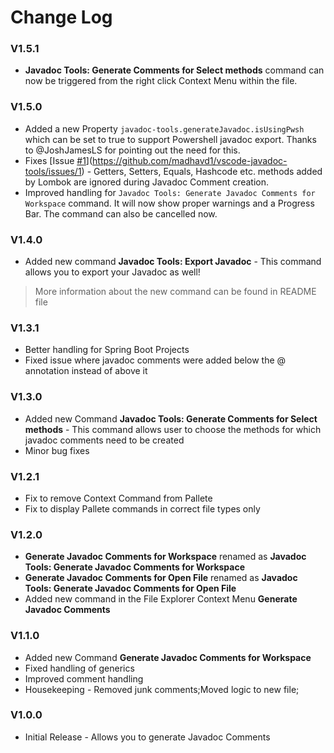 # Change Log
### V1.5.1
- **Javadoc Tools: Generate Comments for Select methods** command can now be triggered from the right click Context Menu within the file.
### V1.5.0
- Added a new Property `javadoc-tools.generateJavadoc.isUsingPwsh` which can be set to true to support Powershell javadoc export. Thanks to @JoshJamesLS for pointing out the need for this.
- Fixes [Issue [#1](https://github.com/madhavd1/vscode-javadoc-tools/issues/1)](https://github.com/madhavd1/vscode-javadoc-tools/issues/1) - Getters, Setters, Equals, Hashcode etc. methods added by Lombok are ignored during Javadoc Comment creation.
- Improved handling for `Javadoc Tools: Generate Javadoc Comments for Workspace` command. It will now show proper warnings and a Progress Bar. The command can also be cancelled now.
### V1.4.0
- Added new command **Javadoc Tools: Export Javadoc** - This command allows you to export your Javadoc as well!
> More information about the new command can be found in README file

### V1.3.1
- Better handling for Spring Boot Projects
- Fixed issue where javadoc comments were added below the @ annotation instead of above it

### V1.3.0
- Added new Command **Javadoc Tools: Generate Comments for Select methods** - This command allows user to choose the methods for which javadoc comments need to be created
- Minor bug fixes

### V1.2.1
- Fix to remove Context Command from Pallete
- Fix to display Pallete commands in correct file types only

### V1.2.0
- **Generate Javadoc Comments for Workspace** renamed as **Javadoc Tools: Generate Javadoc Comments for Workspace**
- **Generate Javadoc Comments for Open File** renamed as **Javadoc Tools: Generate Javadoc Comments for Open File**
- Added new command in the File Explorer Context Menu **Generate Javadoc Comments**


### V1.1.0
- Added new Command **Generate Javadoc Comments for Workspace**
- Fixed handling of generics
- Improved comment handling
- Housekeeping -  Removed junk comments;Moved logic to new file;

### V1.0.0
- Initial Release -  Allows you to generate Javadoc Comments